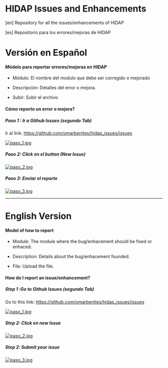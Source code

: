 # HIDAP Issues and Enhancements

[en] Repository for all the issues/enhancements of HIDAP


[es] Repositorio para los errores/mejoras de HIDAP

# Versión en Español

#### Módelo para reportar errores/mejoras en HIDAP

- Módulo: El nombre del modulo que debe ser corregido o mejorado

- Descripción: Detalles del error o mejora.

- Subir: Subir el archivo

#### Cómo reporto un error o mejora?

##### Paso 1 : Ir a Github Issues (segundo Tab)

Ir al link: https://github.com/omarbenites/hidap_issues/issues


[![paso_1.jpg](https://s27.postimg.org/ji6j5eow3/paso_1.jpg)](https://postimg.org/image/9kviccha7/)

##### Paso 2: Click en el button (New Issue)

[![paso_2.jpg](https://s13.postimg.org/qmkqeiiuv/paso_2.jpg)](https://postimg.org/image/5cx43o2k3/)


##### Paso 3: Enviar el reporte

[![paso_3.jpg](https://s18.postimg.org/5jft9uj2h/paso_3.jpg)](https://postimg.org/image/6yhdykk5h/)

---------------------------------------------------------------------------------------------------------------









# English Version


#### Model of how to report

- Module: The module where the bug/enhacement should be fixed or enhaced.

- Description: Details about the bug/enhacement founded.

- File: Upload the file. 


#### How do I report an issue/enhancement?

##### Step 1 :Go to Github Issues (segundo Tab)

Go to this link:  https://github.com/omarbenites/hidap_issues/issues


[![paso_1.jpg](https://s27.postimg.org/ji6j5eow3/paso_1.jpg)](https://postimg.org/image/9kviccha7/)

##### Step 2: Click en new Issue 

[![paso_2.jpg](https://s13.postimg.org/qmkqeiiuv/paso_2.jpg)](https://postimg.org/image/5cx43o2k3/)


##### Step 2: Submit your issue

[![paso_3.jpg](https://s18.postimg.org/5jft9uj2h/paso_3.jpg)](https://postimg.org/image/6yhdykk5h/)





































